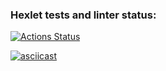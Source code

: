 ### Hexlet tests and linter status:

[![Actions Status](https://github.com/egormiron/frontend-project-lvl2/workflows/hexlet-check/badge.svg)](https://github.com/egormiron/frontend-project-lvl2/actions)

[![asciicast](https://asciinema.org/a/Hd4SiyNrWGBpw90bXHJPGoRB7.png)](https://asciinema.org/a/Hd4SiyNrWGBpw90bXHJPGoRB7)
